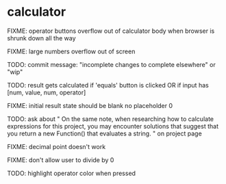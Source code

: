 # calculator

FIXME: operator buttons overflow out of calculator body when browser is shrunk down all the way

FIXME: large numbers overflow out of screen

TODO: commit message: "incomplete changes to complete elsewhere" or "wip"

TODO: result gets calculated if 'equals' button is clicked OR if input has [num, value, num, operator]

FIXME: initial result state should be blank no placeholder 0

TODO: ask about " On the same note, when researching how to calculate expressions for this project, you may encounter solutions that suggest that you return a new Function() that evaluates a string. " on project page

FIXME: decimal point doesn't work

FIXME: don't allow user to divide by 0 

TODO: highlight operator color when pressed